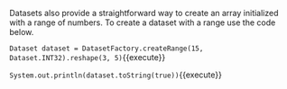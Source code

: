 Datasets also provide a straightforward way to create an array initialized with a range of numbers.
To create a dataset with a range use the code below.

`Dataset dataset = DatasetFactory.createRange(15, Dataset.INT32).reshape(3, 5)`{{execute}}

`System.out.println(dataset.toString(true))`{{execute}}



